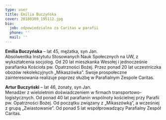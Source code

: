 ```yaml
---
type: user
title: Emilia Buczyńska
cover: 20180309_195112.jpg
bio:
  job: odpowiedzialna za Caritas w parafii
  phone: ''
  mail: ''
---
```


**Emilia Buczyńska** – lat 45, mężatka, syn Jan.\
Absolwentka Instytutu Stosowanych Nauk Społecznych na UW, z wykształcenia socjolog. Od 20 lat mieszkanka Wesołej i jednocześnie parafianka Kościoła pw. Opatrzności Bożej. Przez ponad 20 lat uczestniczka obozów rekolekcyjnych „Mikaszówka”. Swoje prospołeczne zainteresowania realizuje poprzez służbę w Parafialnym Zespole Caritas.

**Artur Buczyński** – lat 46, żonaty, syn Jan.\
 Menadżer z wieloletnim doświadczeniem w firmach transportowo-logistycznych. Od ponad 40 lat parafianin wspólnoty kościelnej przy Parafii pw. Opatrzności Bożej. Od początku związany z „Mikaszówką”, a wcześniej z grupą „Zwiastowanie”. Od ponad 5 lat współprowadzący Parafialny Zespół Caritas.
